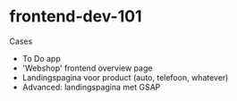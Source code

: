 # frontend-dev-101

Cases
- To Do app
- 'Webshop' frontend overview page
- Landingspagina voor product (auto, telefoon, whatever)
- Advanced: landingspagina met GSAP